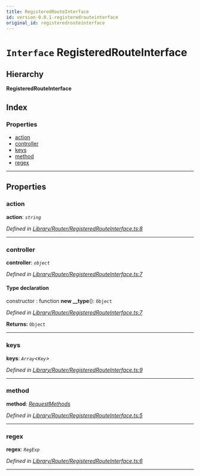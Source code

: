 ```yaml
---
title: RegisteredRouteInterface
id: version-0.0.1-registeredrouteinterface
original_id: registeredrouteinterface
---
```


# `Interface` RegisteredRouteInterface

## Hierarchy

**RegisteredRouteInterface**

## Index

### Properties

* [action](registeredrouteinterface#action)
* [controller](registeredrouteinterface#controller)
* [keys](registeredrouteinterface#keys)
* [method](registeredrouteinterface#method)
* [regex](registeredrouteinterface#regex)

---

## Properties

<a id="action"></a>

###  action

**action**: *`string`*

*Defined in [Library/Router/RegisteredRouteInterface.ts:8](https://github.com/SpoonX/stix/blob/c0b3175/src/Library/Router/RegisteredRouteInterface.ts#L8)*

___
<a id="controller"></a>

###  controller

**controller**: *`object`*

*Defined in [Library/Router/RegisteredRouteInterface.ts:7](https://github.com/SpoonX/stix/blob/c0b3175/src/Library/Router/RegisteredRouteInterface.ts#L7)*

#### Type declaration

 constructor : function
**new __type**(): `Object`

*Defined in [Library/Router/RegisteredRouteInterface.ts:7](https://github.com/SpoonX/stix/blob/c0b3175/src/Library/Router/RegisteredRouteInterface.ts#L7)*

**Returns:** `Object`

___
<a id="keys"></a>

###  keys

**keys**: *`Array`<`Key`>*

*Defined in [Library/Router/RegisteredRouteInterface.ts:9](https://github.com/SpoonX/stix/blob/c0b3175/src/Library/Router/RegisteredRouteInterface.ts#L9)*

___
<a id="method"></a>

###  method

**method**: *[RequestMethods](../enums/requestmethods)*

*Defined in [Library/Router/RegisteredRouteInterface.ts:5](https://github.com/SpoonX/stix/blob/c0b3175/src/Library/Router/RegisteredRouteInterface.ts#L5)*

___
<a id="regex"></a>

###  regex

**regex**: *`RegExp`*

*Defined in [Library/Router/RegisteredRouteInterface.ts:6](https://github.com/SpoonX/stix/blob/c0b3175/src/Library/Router/RegisteredRouteInterface.ts#L6)*

___

